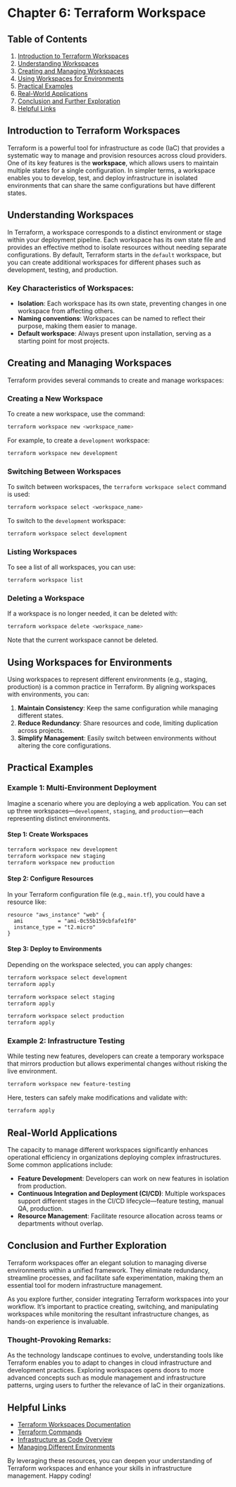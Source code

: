 # Chapter 6: Terraform Workspace

## Table of Contents
1. [Introduction to Terraform Workspaces](#introduction-to-terraform-workspaces)
2. [Understanding Workspaces](#understanding-workspaces)
3. [Creating and Managing Workspaces](#creating-and-managing-workspaces)
4. [Using Workspaces for Environments](#using-workspaces-for-environments)
5. [Practical Examples](#practical-examples)
6. [Real-World Applications](#real-world-applications)
7. [Conclusion and Further Exploration](#conclusion-and-further-exploration)
8. [Helpful Links](#helpful-links)

## Introduction to Terraform Workspaces

Terraform is a powerful tool for infrastructure as code (IaC) that provides a systematic way to manage and provision resources across cloud providers. One of its key features is the **workspace**, which allows users to maintain multiple states for a single configuration. In simpler terms, a workspace enables you to develop, test, and deploy infrastructure in isolated environments that can share the same configurations but have different states.

## Understanding Workspaces

In Terraform, a workspace corresponds to a distinct environment or stage within your deployment pipeline. Each workspace has its own state file and provides an effective method to isolate resources without needing separate configurations. By default, Terraform starts in the `default` workspace, but you can create additional workspaces for different phases such as development, testing, and production.

### Key Characteristics of Workspaces:

- **Isolation**: Each workspace has its own state, preventing changes in one workspace from affecting others.
- **Naming conventions**: Workspaces can be named to reflect their purpose, making them easier to manage.
- **Default workspace**: Always present upon installation, serving as a starting point for most projects.

## Creating and Managing Workspaces

Terraform provides several commands to create and manage workspaces:

### Creating a New Workspace

To create a new workspace, use the command:

```bash
terraform workspace new <workspace_name>
```
For example, to create a `development` workspace:

```bash
terraform workspace new development
```

### Switching Between Workspaces

To switch between workspaces, the `terraform workspace select` command is used:

```bash
terraform workspace select <workspace_name>
```
To switch to the `development` workspace:

```bash
terraform workspace select development
```

### Listing Workspaces

To see a list of all workspaces, you can use:

```bash
terraform workspace list
```

### Deleting a Workspace

If a workspace is no longer needed, it can be deleted with:

```bash
terraform workspace delete <workspace_name>
```

Note that the current workspace cannot be deleted.

## Using Workspaces for Environments

Using workspaces to represent different environments (e.g., staging, production) is a common practice in Terraform. By aligning workspaces with environments, you can:

1. **Maintain Consistency**: Keep the same configuration while managing different states.
2. **Reduce Redundancy**: Share resources and code, limiting duplication across projects.
3. **Simplify Management**: Easily switch between environments without altering the core configurations.

## Practical Examples

### Example 1: Multi-Environment Deployment

Imagine a scenario where you are deploying a web application. You can set up three workspaces—`development`, `staging`, and `production`—each representing distinct environments.

#### Step 1: Create Workspaces

```bash
terraform workspace new development
terraform workspace new staging
terraform workspace new production
```

#### Step 2: Configure Resources

In your Terraform configuration file (e.g., `main.tf`), you could have a resource like:

```hcl
resource "aws_instance" "web" {
  ami           = "ami-0c55b159cbfafe1f0" 
  instance_type = "t2.micro"
}
```

#### Step 3: Deploy to Environments

Depending on the workspace selected, you can apply changes:

```bash
terraform workspace select development
terraform apply

terraform workspace select staging
terraform apply

terraform workspace select production
terraform apply
```

### Example 2: Infrastructure Testing 

While testing new features, developers can create a temporary workspace that mirrors production but allows experimental changes without risking the live environment. 

```bash
terraform workspace new feature-testing
```

Here, testers can safely make modifications and validate with:

```bash
terraform apply
```

## Real-World Applications

The capacity to manage different workspaces significantly enhances operational efficiency in organizations deploying complex infrastructures. Some common applications include:

- **Feature Development**: Developers can work on new features in isolation from production.
- **Continuous Integration and Deployment (CI/CD)**: Multiple workspaces support different stages in the CI/CD lifecycle—feature testing, manual QA, production.
- **Resource Management**: Facilitate resource allocation across teams or departments without overlap.

## Conclusion and Further Exploration

Terraform workspaces offer an elegant solution to managing diverse environments within a unified framework. They eliminate redundancy, streamline processes, and facilitate safe experimentation, making them an essential tool for modern infrastructure management.

As you explore further, consider integrating Terraform workspaces into your workflow. It’s important to practice creating, switching, and manipulating workspaces while monitoring the resultant infrastructure changes, as hands-on experience is invaluable.

### Thought-Provoking Remarks:

As the technology landscape continues to evolve, understanding tools like Terraform enables you to adapt to changes in cloud infrastructure and development practices. Exploring workspaces opens doors to more advanced concepts such as module management and infrastructure patterns, urging users to further the relevance of IaC in their organizations.

## Helpful Links

- [Terraform Workspaces Documentation](https://developer.hashicorp.com/terraform/docs/language/state/workspaces)
- [Terraform Commands](https://developer.hashicorp.com/terraform/docs/cli)
- [Infrastructure as Code Overview](https://www.hashicorp.com/resources/infrastructure-as-code-iac-overview)
- [Managing Different Environments](https://developer.hashicorp.com/terraform/docs/cloud/integrations/kubernetes/managing-different-environments)

By leveraging these resources, you can deepen your understanding of Terraform workspaces and enhance your skills in infrastructure management. Happy coding!